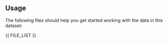 ## Usage

The following files should help you get started working with the data in this dataset:

{{ FILE_LIST }}
